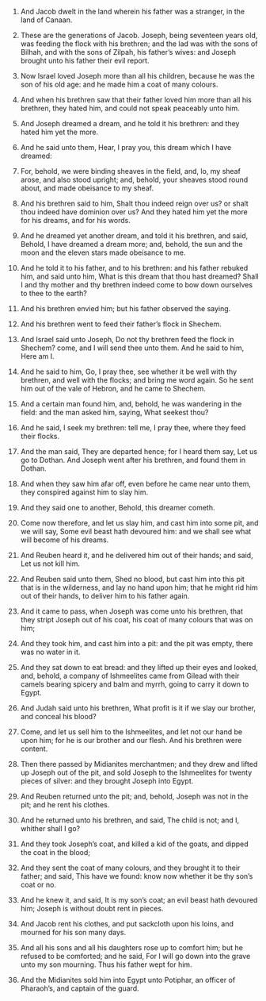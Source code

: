 1. And Jacob dwelt in the land wherein his father was a stranger, in
the land of Canaan.

2. These are the generations of Jacob. Joseph, being seventeen years
old, was feeding the flock with his brethren; and the lad was with the
sons of Bilhah, and with the sons of Zilpah, his father’s wives: and
Joseph brought unto his father their evil report.

3. Now Israel loved Joseph more than all his children, because he
was the son of his old age: and he made him a coat of many colours.

4. And when his brethren saw that their father loved him more than
all his brethren, they hated him, and could not speak peaceably unto
him.

5. And Joseph dreamed a dream, and he told it his brethren: and they
hated him yet the more.

6. And he said unto them, Hear, I pray you, this dream which I have
dreamed:

7. For, behold, we were binding sheaves in the field, and,
lo, my sheaf arose, and also stood upright; and, behold, your sheaves
stood round about, and made obeisance to my sheaf.

8. And his brethren said to him, Shalt thou indeed reign over us? or
shalt thou indeed have dominion over us? And they hated him yet the
more for his dreams, and for his words.

9. And he dreamed yet another dream, and told it his brethren, and
said, Behold, I have dreamed a dream more; and, behold, the sun and
the moon and the eleven stars made obeisance to me.

10. And he told it to his father, and to his brethren: and his
father rebuked him, and said unto him, What is this dream that thou
hast dreamed? Shall I and thy mother and thy brethren indeed come to
bow down ourselves to thee to the earth?

11. And his brethren
envied him; but his father observed the saying.

12. And his brethren went to feed their father’s flock in Shechem.

13. And Israel said unto Joseph, Do not thy brethren feed the flock
in Shechem? come, and I will send thee unto them. And he said to him,
Here am I.

14. And he said to him, Go, I pray thee, see whether it be well with
thy brethren, and well with the flocks; and bring me word again. So he
sent him out of the vale of Hebron, and he came to Shechem.

15. And a certain man found him, and, behold, he was wandering in
the field: and the man asked him, saying, What seekest thou?

16. And he said, I seek my brethren: tell me, I pray thee, where they feed
their flocks.

17. And the man said, They are departed hence; for I heard them say,
Let us go to Dothan. And Joseph went after his brethren, and found
them in Dothan.

18. And when they saw him afar off, even before he came near unto
them, they conspired against him to slay him.

19. And they said one to another, Behold, this dreamer cometh.

20. Come now therefore, and let us slay him, and cast him into some
pit, and we will say, Some evil beast hath devoured him: and we shall
see what will become of his dreams.

21. And Reuben heard it, and he delivered him out of their hands;
and said, Let us not kill him.

22. And Reuben said unto them, Shed no blood, but cast him into this
pit that is in the wilderness, and lay no hand upon him; that he might
rid him out of their hands, to deliver him to his father again.

23. And it came to pass, when Joseph was come unto his brethren,
that they stript Joseph out of his coat, his coat of many colours that
was on him;

24. And they took him, and cast him into a pit: and the
pit was empty, there was no water in it.

25. And they sat down to eat bread: and they lifted up their eyes
and looked, and, behold, a company of Ishmeelites came from Gilead
with their camels bearing spicery and balm and myrrh, going to carry
it down to Egypt.

26. And Judah said unto his brethren, What profit is it if we slay
our brother, and conceal his blood?

27. Come, and let us sell him
to the Ishmeelites, and let not our hand be upon him; for he is our
brother and our flesh. And his brethren were content.

28. Then there passed by Midianites merchantmen; and they drew and
lifted up Joseph out of the pit, and sold Joseph to the Ishmeelites
for twenty pieces of silver: and they brought Joseph into Egypt.

29. And Reuben returned unto the pit; and, behold, Joseph was not in
the pit; and he rent his clothes.

30. And he returned unto his brethren, and said, The child is not;
and I, whither shall I go?

31. And they took Joseph’s coat, and
killed a kid of the goats, and dipped the coat in the blood;

32. And
they sent the coat of many colours, and they brought it to their
father; and said, This have we found: know now whether it be thy son’s
coat or no.

33. And he knew it, and said, It is my son’s coat; an evil beast
hath devoured him; Joseph is without doubt rent in pieces.

34. And Jacob rent his clothes, and put sackcloth upon his loins,
and mourned for his son many days.

35. And all his sons and all his daughters rose up to comfort him;
but he refused to be comforted; and he said, For I will go down into
the grave unto my son mourning. Thus his father wept for him.

36. And the Midianites sold him into Egypt unto Potiphar, an officer
of Pharaoh’s, and captain of the guard.